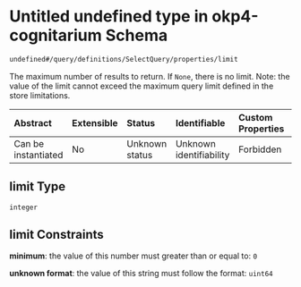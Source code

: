 # Untitled undefined type in okp4-cognitarium Schema

```txt
undefined#/query/definitions/SelectQuery/properties/limit
```

The maximum number of results to return. If `None`, there is no limit. Note: the value of the limit cannot exceed the maximum query limit defined in the store limitations.

| Abstract            | Extensible | Status         | Identifiable            | Custom Properties | Additional Properties | Access Restrictions | Defined In                                                                     |
| :------------------ | :--------- | :------------- | :---------------------- | :---------------- | :-------------------- | :------------------ | :----------------------------------------------------------------------------- |
| Can be instantiated | No         | Unknown status | Unknown identifiability | Forbidden         | Allowed               | none                | [okp4-cognitarium.json\*](schema/okp4-cognitarium.json "open original schema") |

## limit Type

`integer`

## limit Constraints

**minimum**: the value of this number must greater than or equal to: `0`

**unknown format**: the value of this string must follow the format: `uint64`

